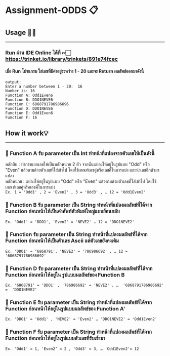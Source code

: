 # Assignment-ODDS 📋

## Usage ✍🏻
---
### Run ผ่าน IDE Online ได้ที่ 👉🏻 https://trinket.io/library/trinkets/891e74fcec

#### เมื่อ Run โปรแกรม ใส่เลขที่มีค่าอยู่ระหว่าง 1 - 20 และจะ Return ผลลัพธ์ออกมาดังนี้
```
output:
Enter a number between 1 - 20:  16
Number is: 16
Function A: Odd1Even6
Function B: DDO1NEVE6
Function C: 6868791786986696
Function D: DDO1NEVE6
Function E: Odd1Even6
Function F: 16
```
## How it work💡
---
### 🤖 Function A  รับ parameter เป็น Int  ทำหน้าที่แปลงจากตัวเลขให้เป็นดังนี้
หลักสิบ : ทำการแยกเลขให้เป็นหลักหน่วย 2 ตัว จากนั้นแปลงให้อยู่ในรูปแบบ "Odd" หรือ "Even" แล้วตามด้วยตัวเลขที่ใส่เข้าไป โดยใช้เกณฑ์เลขคู่หรือเลขคี่ในการแบ่ง และนำเลขอีกตัวมาแปลง<br>
หลักหน่วย : แปลงให้อยู่ในรูปแบบ "Odd" หรือ "Even" แล้วตามด้วยตัวเลขที่ใส่เข้าไป โดยใช้เกณฑ์เลขคู่หรือเลขคี่ในการแบ่ง<br>
```Ex. 1 = 'Odd1' , 2 = 'Even2' , 3 = 'Odd3' , … 12 = 'Odd1Even2'```

### 🤖 Function B รับ parameter เป็น String ทำหน้าที่แปลงผลลัพธ์ที่ได้จาก Function ก่อนหน้าให้เป็นคำศัพท์ตัวพิมพ์ใหญ่แบบย้อนกลับ
```Ex. 'Odd1' = 'DDO1', 'Even2' = 'NEVE2' … 12 = 'DDO1NEVE2'```
### 🤖 Function  รับ parameter เป็น String ทำหน้าที่แปลงผลลัพธ์ที่ได้จาก Function ก่อนหน้าให้เป็นตัวเลข Ascii แต่ตัวเลขยังคงเดิม
```Ex. 'DDO1' = ‘6868791', ‘NEVE2' = '786986692' , … 12 = '6868791786986692'```
### 🤖 Function D รับ parameter เป็น String ทำหน้าที่แปลงผลลัพธ์ที่ได้จาก Function ก่อนหน้าให้อยู่ใน	รูปแบบผลลัพธ์ของ Function B
```Ex. '6868791' = 'DDO1' , '786986692' = 'NEVE2' , …  '6868791786986692' =  'DDO1NEVE2'```
### 🤖 Function E รับ parameter เป็น String ทำหน้าที่แปลงผลลัพธ์ที่ได้จาก Function ก่อนหน้าให้อยู่ในรูปแบบผลลัพธ์ของ Function A'
```Ex. 'DDO1' = 'Odd1' , 'NEVE2' = 'Even2' … 'DDO1NEVE2' = 'Odd1Even2'```
### 🤖 Function F รับ parameter เป็น String ทำหน้าที่แปลงผลลัพธ์ที่ได้จาก Function ก่อนหน้าให้อยู่ในรูปแบบตัวเลขที่รับเข้ามา
```Ex. 'Odd1' = 1, 'Even2’ = 2 , 'Odd3' = 3, … 'Odd1Even2'= 12```
 
